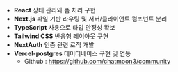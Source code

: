 - **React** 상태 관리와 폼 처리 구현
- **Next.js** 파일 기반 라우팅 및 서버/클라이언트 컴포넌트 분리
- **TypeScript** 사용으로 타입 안정성 확보
- **Tailwind CSS** 반응형 레이아웃 구현
- **NextAuth** 인증 관련 로직 개발
- **Vercel-postgres** 데이터베이스 구현 및 연동
  - Github : https://github.com/chatmoon3/community
